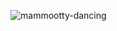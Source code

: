 ![mammootty-dancing](https://user-images.githubusercontent.com/89696235/213861616-e8a8842f-0ae3-495d-984d-db9824ef3618.gif)
